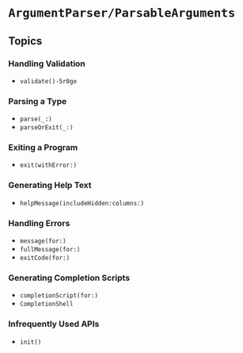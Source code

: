 # ``ArgumentParser/ParsableArguments``

## Topics

### Handling Validation

- ``validate()-5r0ge``

### Parsing a Type

- ``parse(_:)``
- ``parseOrExit(_:)``

### Exiting a Program

- ``exit(withError:)``

### Generating Help Text

- ``helpMessage(includeHidden:columns:)``

### Handling Errors

- ``message(for:)``
- ``fullMessage(for:)``
- ``exitCode(for:)``

### Generating Completion Scripts

- ``completionScript(for:)``
- ``CompletionShell``

### Infrequently Used APIs

- ``init()``
